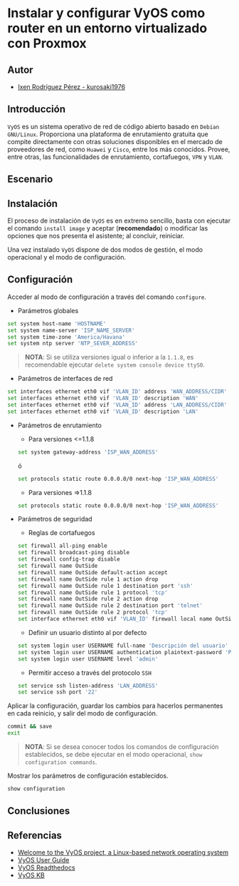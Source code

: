 # Instalar y configurar VyOS como router en un entorno virtualizado con Proxmox

## Autor

- [Ixen Rodríguez Pérez - kurosaki1976](ixenrp1976@gmail.com)

## Introducción

`VyOS` es un sistema operativo de red de código abierto basado en `Debian GNU/Linux`. Proporciona una plataforma de enrutamiento gratuita que compite directamente con otras soluciones disponibles en el mercado de proveedores de red, como `Huawei` y `Cisco`, entre los más conocidos. Provee, entre otras, las funcionalidades de enrutamiento, cortafuegos, `VPN` y `VLAN`.

## Escenario

## Instalación

El proceso de instalación de `VyOS` es en extremo sencillo, basta con ejecutar el comando `install image` y aceptar (**recomendado**) o modificar las opciones que nos presenta el asistente; al concluir, reiniciar.

Una vez instalado `VyOS` dispone de dos modos de gestión, el modo operacional y el modo de configuración.

## Configuración

Acceder al modo de configuración a través del comando `configure`.

* Parámetros globales

```bash
set system host-name 'HOSTNAME'
set system name-server 'ISP_NAME_SERVER'
set system time-zone 'America/Havana'
set system ntp server 'NTP_SEVER_ADDRESS'
```

> **NOTA**: Si se utiliza versiones igual o inferior a la `1.1.8`, es recomendable ejecutar `delete system console device ttyS0`.

* Parámetros de interfaces de red

```bash
set interfaces ethernet eth0 vif 'VLAN_ID' address 'WAN_ADDRESS/CIDR'
set interfaces ethernet eth0 vif 'VLAN_ID' description 'WAN'
set interfaces ethernet eth0 vif 'VLAN_ID' address 'LAN_ADDRESS/CIDR'
set interfaces ethernet eth0 vif 'VLAN_ID' description 'LAN'
```

* Parámetros de enrutamiento

  - Para versiones <=1.1.8

  ```bash
  set system gateway-address 'ISP_WAN_ADDRESS'
  ```
  ó
  ```bash
  set protocols static route 0.0.0.0/0 next-hop 'ISP_WAN_ADDRESS'
  ```

  - Para versiones =>1.1.8

  ```bash
  set protocols static route 0.0.0.0/0 next-hop 'ISP_WAN_ADDRESS'
  ```

* Parámetros de seguridad

  - Reglas de cortafuegos

  ```bash
  set firewall all-ping enable
  set firewall broadcast-ping disable
  set firewall config-trap disable
  set firewall name OutSide
  set firewall name OutSide default-action accept
  set firewall name OutSide rule 1 action drop
  set firewall name OutSide rule 1 destination port 'ssh'
  set firewall name OutSide rule 1 protocol 'tcp'
  set firewall name OutSide rule 2 action drop
  set firewall name OutSide rule 2 destination port 'telnet'
  set firewall name OutSide rule 2 protocol 'tcp'
  set interface ethernet eth0 vif 'VLAN_ID' firewall local name OutSide
  ```

  - Definir un usuario distinto al por defecto

  ```bash
  set system login user USERNAME full-name 'Descripción del usuario'
  set system login user USERNAME authentication plaintext-password 'PASSWORD'
  set system login user USERNAME level 'admin'
  ```

  - Permitir acceso a través del protocolo `SSH`

  ```bash
  set service ssh listen-address 'LAN_ADDRESS'
  set service ssh port '22'
  ```

Aplicar la configuración, guardar los cambios para hacerlos permanentes en cada reinicio, y salir del modo de configuración.

```bash
commit && save
exit
```

> **NOTA**: Si se desea conocer todos los comandos de configuración establecidos, se debe ejecutar en el modo operacional, `show configuration commands`.

Mostrar los parámetros de configuración establecidos.

```bash
show configuration
```

## Conclusiones

## Referencias

* [Welcome to the VyOS project, a Linux-based network operating system](https://wiki.vyos.net/wiki/Main_Page)
* [VyOS User Guide](https://wiki.vyos.net/wiki/User_Guide)
* [VyOS Readthedocs](https://vyos.readthedocs.io/en/latest/)
* [VyOS KB](https://support.vyos.io/en/kb)
